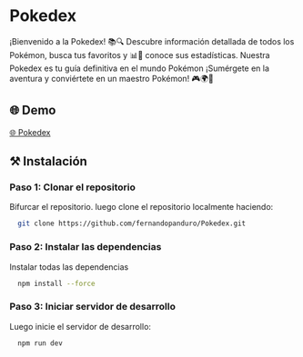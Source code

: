 
# Pokedex

¡Bienvenido a la Pokedex! 📚🔍 Descubre información detallada de todos los Pokémon, busca tus favoritos y 📊🔎 conoce sus estadísticas. Nuestra Pokedex es tu guía definitiva en el mundo Pokémon ¡Sumérgete en la aventura y conviértete en un maestro Pokémon! 🎮🌍💪

## 🌐 Demo

[🌐 Pokedex](https://pokedex-abeha.netlify.app/)

## ⚒️ Instalación

### Paso 1: Clonar el repositorio

Bifurcar el repositorio. luego clone el repositorio localmente haciendo:

```bash
  git clone https://github.com/fernandopanduro/Pokedex.git
```

### Paso 2: Instalar las dependencias

Instalar todas las dependencias

```bash
  npm install --force
```

### Paso 3: Iniciar servidor de desarrollo

Luego inicie el servidor de desarrollo:

```bash
  npm run dev
```




